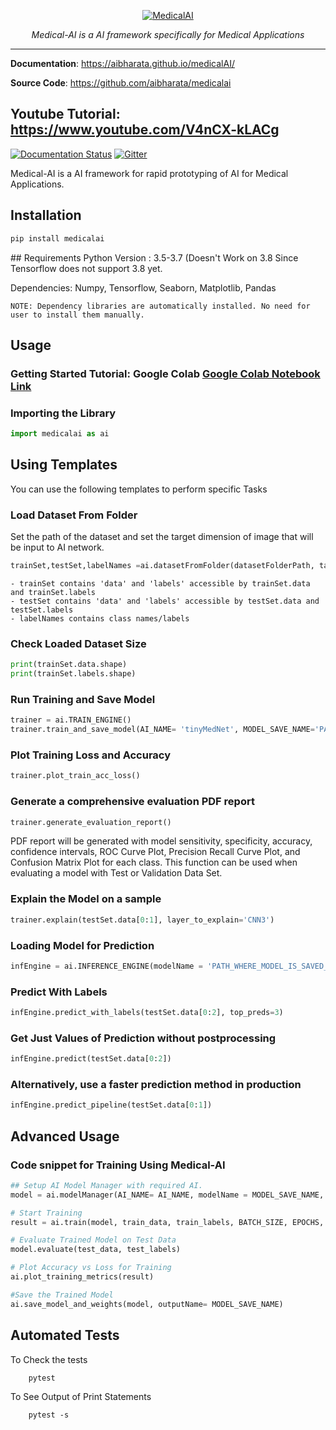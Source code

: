 <p align="center">
  <a href="https://aibharata.github.io/medicalAI/"><img src="https://raw.githubusercontent.com/aibharata/medicalAI/master/logo/logo.png" alt="MedicalAI"></a>
</p>
<p align="center">
    <em>Medical-AI is a AI framework specifically for Medical Applications</em>
</p>


---

**Documentation**: <a href="https://aibharata.github.io/medicalAI/" target="_blank">https://aibharata.github.io/medicalAI/</a>

**Source Code**: <a href="https://github.com/aibharata/medicalai" target="_blank">https://github.com/aibharata/medicalai</a>

**Youtube Tutorial**: <a href="https://www.youtube.com/V4nCX-kLACg" target="_blank">https://www.youtube.com/V4nCX-kLACg</a>
---

[![Documentation Status](https://readthedocs.org/projects/medicalai/badge/?version=latest)](https://medicalai.readthedocs.io/en/latest/?badge=latest) [![Gitter](https://badges.gitter.im/aibh-medicalAI/devteam.svg)](https://gitter.im/aibh-medicalAI/devteam?utm_source=badge&utm_medium=badge&utm_campaign=pr-badge)

Medical-AI is a AI framework  for rapid prototyping of AI for Medical Applications.

## Installation

<div class="termy">

```py
pip install medicalai
```

</div>
## Requirements
Python Version : 3.5-3.7 (Doesn't Work on 3.8 Since Tensorflow does not support 3.8 yet.

Dependencies: Numpy, Tensorflow, Seaborn, Matplotlib, Pandas

    NOTE: Dependency libraries are automatically installed. No need for user to install them manually.

## Usage
### Getting Started Tutorial: Google Colab [Google Colab Notebook Link](https://colab.research.google.com/drive/1Wma4i5f11oyYrrkz0Y-3FOyPGmIpwKdD)

### Importing the Library
```py 
import medicalai as ai
```

## Using Templates
You can use the following templates to perform specific Tasks

### Load Dataset From Folder
Set the path of the dataset and set the target dimension of image that will be input to AI network.
```py 
trainSet,testSet,labelNames =ai.datasetFromFolder(datasetFolderPath, targetDim = (96,96)).load_dataset()
```
    - trainSet contains 'data' and 'labels' accessible by trainSet.data and trainSet.labels
    - testSet contains 'data' and 'labels' accessible by testSet.data and testSet.labels
    - labelNames contains class names/labels

### Check Loaded Dataset Size
```py 
print(trainSet.data.shape)
print(trainSet.labels.shape)
```

### Run Training and Save Model
```py
trainer = ai.TRAIN_ENGINE()
trainer.train_and_save_model(AI_NAME= 'tinyMedNet', MODEL_SAVE_NAME='PATH_WHERE_MODEL_IS_SAVED_TO', trainSet, testSet, OUTPUT_CLASSES, RETRAIN_MODEL= True, BATCH_SIZE= 32, EPOCHS= 10, LEARNING_RATE= 0.001)
```


### Plot Training Loss and Accuracy
```py
trainer.plot_train_acc_loss()
```

### Generate a comprehensive evaluation PDF report 
```py
trainer.generate_evaluation_report()
```
PDF report will be generated with model sensitivity, specificity, accuracy, confidence intervals,
ROC Curve Plot, Precision Recall Curve Plot, and Confusion Matrix Plot for each class.
This function can be used when evaluating a model with Test or Validation Data Set.

### Explain the Model on a sample
```py
trainer.explain(testSet.data[0:1], layer_to_explain='CNN3')
```


### Loading Model for Prediction 
```py
infEngine = ai.INFERENCE_ENGINE(modelName = 'PATH_WHERE_MODEL_IS_SAVED_TO')
```


### Predict With Labels 
```py
infEngine.predict_with_labels(testSet.data[0:2], top_preds=3)
```
### Get Just Values of Prediction without postprocessing
```py
infEngine.predict(testSet.data[0:2])
```

### Alternatively, use a faster prediction method in production
```py
infEngine.predict_pipeline(testSet.data[0:1])
```
## Advanced Usage

### Code snippet for Training Using Medical-AI 
```py
## Setup AI Model Manager with required AI. 
model = ai.modelManager(AI_NAME= AI_NAME, modelName = MODEL_SAVE_NAME, x_train = train_data, OUTPUT_CLASSES = OUTPUT_CLASSES, RETRAIN_MODEL= RETRAIN_MODEL)

# Start Training
result = ai.train(model, train_data, train_labels, BATCH_SIZE, EPOCHS, LEARNING_RATE, validation_data=(test_data, test_labels), callbacks=['tensorboard'])

# Evaluate Trained Model on Test Data
model.evaluate(test_data, test_labels)

# Plot Accuracy vs Loss for Training
ai.plot_training_metrics(result)

#Save the Trained Model
ai.save_model_and_weights(model, outputName= MODEL_SAVE_NAME)
```

## Automated Tests
To Check the tests

        pytest

To See Output of Print Statements

        pytest -s 
